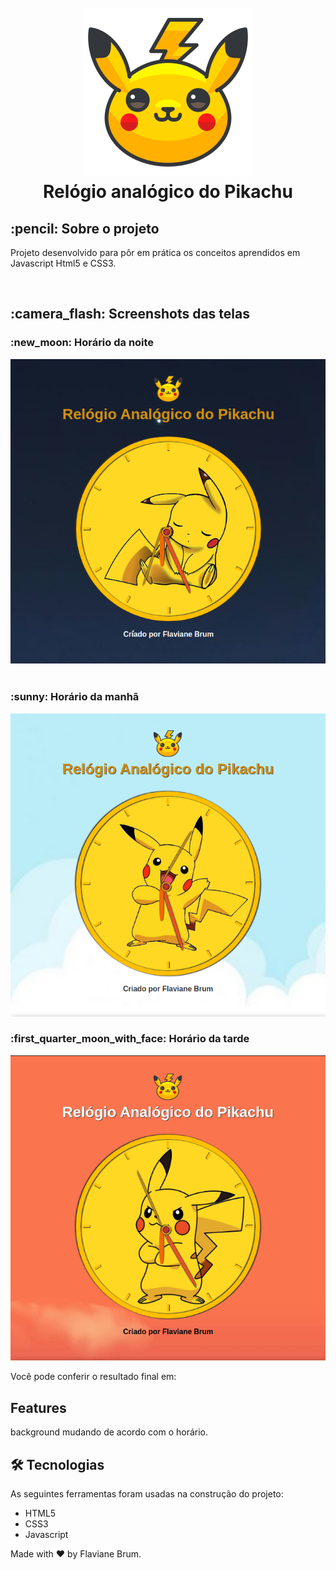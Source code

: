 <h1 align="center">
<br>
<img src="./assets/pikachu.svg" >
<br>
Relógio analógico do Pikachu

<h2>:pencil: Sobre o projeto</h2>
<p>
Projeto desenvolvido para pôr em prática os conceitos aprendidos em Javascript Html5 e CSS3.
</p>
<br>

<div >
  <h2>:camera_flash: Screenshots das telas</h2>
  <h3  align="left">:new_moon: Horário da noite</h3>
  <img   src="./screen/noite.png" />
  <br><br>
  <h3 align="left" >:sunny: Horário da manhã</h3>
  <img   src="./screen/manha.png"  />
   <h3 align="left" >:first_quarter_moon_with_face: Horário da tarde</h3>
  <img   src="./screen/tarde.png"  />
</div>
<div>
<p>Você pode conferir o resultado final em: 
<a href=""> 
</a>
</p>
</div>

<h2> Features</h2>
 background  mudando de acordo com o horário.<br>

<h2> 🛠 Tecnologias </h2>
As seguintes ferramentas foram usadas na construção do projeto:

- HTML5
- CSS3
- Javascript

Made with :hearts: by Flaviane Brum.
